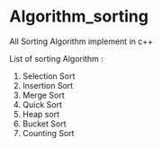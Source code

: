 # Algorithm_sorting
All Sorting Algorithm implement in c++

List of sorting Algorithm :
1. Selection Sort
2. Insertion Sort
3. Merge Sort
4. Quick Sort
5. Heap sort
6. Bucket Sort
7. Counting Sort

